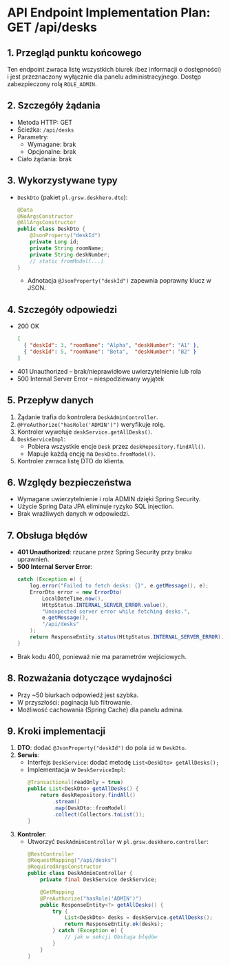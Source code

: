 # API Endpoint Implementation Plan: GET /api/desks

## 1. Przegląd punktu końcowego
Ten endpoint zwraca listę wszystkich biurek (bez informacji o dostępności) i jest przeznaczony wyłącznie dla panelu administracyjnego. Dostęp zabezpieczony rolą `ROLE_ADMIN`.

## 2. Szczegóły żądania
- Metoda HTTP: GET  
- Ścieżka: `/api/desks`  
- Parametry:
  - Wymagane: brak
  - Opcjonalne: brak  
- Ciało żądania: brak

## 3. Wykorzystywane typy
- `DeskDto` (pakiet `pl.grsw.deskhero.dto`):
  ```java
  @Data
  @NoArgsConstructor
  @AllArgsConstructor
  public class DeskDto {
      @JsonProperty("deskId")
      private Long id;
      private String roomName;
      private String deskNumber;
      // static fromModel(...)  
  }
  ```
  - Adnotacja `@JsonProperty("deskId")` zapewnia poprawny klucz w JSON.

## 4. Szczegóły odpowiedzi
- 200 OK
  ```json
  [
    { "deskId": 3, "roomName": "Alpha", "deskNumber": "A1" },
    { "deskId": 5, "roomName": "Beta",  "deskNumber": "B2" }
  ]
  ```
- 401 Unauthorized – brak/nieprawidłowe uwierzytelnienie lub rola
- 500 Internal Server Error – niespodziewany wyjątek

## 5. Przepływ danych
1. Żądanie trafia do kontrolera `DeskAdminController`.
2. `@PreAuthorize("hasRole('ADMIN')")` weryfikuje rolę.
3. Kontroler wywołuje `deskService.getAllDesks()`.
4. `DeskServiceImpl`:
   - Pobiera wszystkie encje `Desk` przez `deskRepository.findAll()`.
   - Mapuje każdą encję na `DeskDto.fromModel()`.
5. Kontroler zwraca listę DTO do klienta.

## 6. Względy bezpieczeństwa
- Wymagane uwierzytelnienie i rola ADMIN dzięki Spring Security.
- Użycie Spring Data JPA eliminuje ryzyko SQL injection.
- Brak wrażliwych danych w odpowiedzi.

## 7. Obsługa błędów
- **401 Unauthorized**: rzucane przez Spring Security przy braku uprawnień.
- **500 Internal Server Error**:
  ```java
  catch (Exception e) {
      log.error("Failed to fetch desks: {}", e.getMessage(), e);
      ErrorDto error = new ErrorDto(
          LocalDateTime.now(),
          HttpStatus.INTERNAL_SERVER_ERROR.value(),
          "Unexpected server error while fetching desks.",
          e.getMessage(),
          "/api/desks"
      );
      return ResponseEntity.status(HttpStatus.INTERNAL_SERVER_ERROR).body(error);
  }
  ```
- Brak kodu 400, ponieważ nie ma parametrów wejściowych.

## 8. Rozważania dotyczące wydajności
- Przy ~50 biurkach odpowiedź jest szybka.
- W przyszłości: paginacja lub filtrowanie.
- Możliwość cachowania (Spring Cache) dla panelu admina.

## 9. Kroki implementacji
1. **DTO**: dodać `@JsonProperty("deskId")` do pola `id` w `DeskDto`.
2. **Serwis**:
   - Interfejs `DeskService`: dodać metodę `List<DeskDto> getAllDesks();`
   - Implementacja w `DeskServiceImpl`:
     ```java
     @Transactional(readOnly = true)
     public List<DeskDto> getAllDesks() {
         return deskRepository.findAll()
             .stream()
             .map(DeskDto::fromModel)
             .collect(Collectors.toList());
     }
     ```
3. **Kontroler**:
   - Utworzyć `DeskAdminController` w `pl.grsw.deskhero.controller`:
     ```java
     @RestController
     @RequestMapping("/api/desks")
     @RequiredArgsConstructor
     public class DeskAdminController {
         private final DeskService deskService;

         @GetMapping
         @PreAuthorize("hasRole('ADMIN')")
         public ResponseEntity<?> getAllDesks() {
             try {
                 List<DeskDto> desks = deskService.getAllDesks();
                 return ResponseEntity.ok(desks);
             } catch (Exception e) {
                 // jak w sekcji Obsługa błędów
             }
         }
     }
     ```
